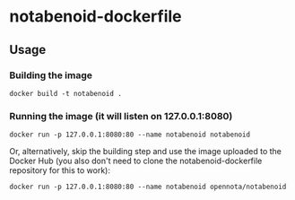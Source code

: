 # notabenoid-dockerfile

## Usage

### Building the image

    docker build -t notabenoid .

### Running the image (it will listen on 127.0.0.1:8080)

    docker run -p 127.0.0.1:8080:80 --name notabenoid notabenoid

Or, alternatively, skip the building step and use the image uploaded to the Docker Hub (you also don't need to clone the notabenoid-dockerfile repository for this to work):

    docker run -p 127.0.0.1:8080:80 --name notabenoid opennota/notabenoid

